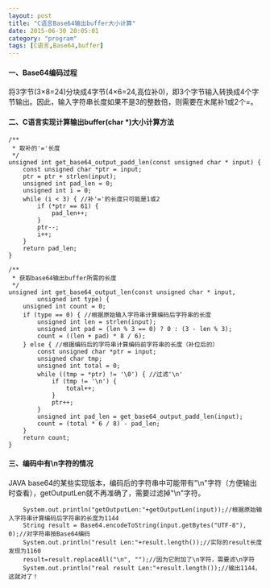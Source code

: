 ```yaml
---
layout: post
title: "C语言Base64输出buffer大小计算"
date: 2015-06-30 20:05:01
category: "program"
tags: [C语言,Base64,buffer]
---
```

#### 一、Base64编码过程
将3字节(3×8=24)分块成4字节(4×6=24,高位补0)，即3个字节输入转换成4个字节输出。因此，输入字符串长度如果不是3的整数倍，则需要在末尾补1或2个=。<!-- more -->  

#### 二、C语言实现计算输出buffer(char *)大小计算方法
```
/**
 * 取补的'='长度
 */
unsigned int get_base64_output_padd_len(const unsigned char * input) {
	const unsigned char *ptr = input;
	ptr = ptr + strlen(input);
	unsigned int pad_len = 0;
	unsigned int i = 0;
	while (i < 3) { //补'='的长度只可能是1或2
		if (*ptr == 61) {
			pad_len++;
		}
		ptr--;
		i++;
	}
	return pad_len;
}

/**
 * 获取base64输出buffer所需的长度
 */
unsigned int get_base64_output_len(const unsigned char * input,
		unsigned int type) {
	unsigned int count = 0;
	if (type == 0) { //根据原始输入字符串计算编码后字符串的长度
		unsigned int len = strlen(input);
		unsigned int pad = (len % 3 == 0) ? 0 : (3 - len % 3);
		count = ((len + pad) * 8 / 6);
	} else { //根据编码后的字符串计算编码前字符串的长度（补位后的）
		const unsigned char *ptr = input;
		unsigned char tmp;
		unsigned int total = 0;
		while ((tmp = *ptr) != '\0') { //过滤'\n'
			if (tmp != '\n') {
				total++;
			}
			ptr++;
		}
		unsigned int pad_len = get_base64_output_padd_len(input);
		count = (total * 6 / 8) - pad_len;
	}
	return count;
}
```

#### 三、编码中有\n字符的情况
JAVA base64的某些实现版本，编码后的字符串中可能带有"\n"字符（方便输出时查看），getOutputLen就不再准确了，需要过滤掉"\n"字符。

```
	System.out.println("getOutputLen:"+getOutputLen(input));//根据原始输入字符串计算编码后字符串的长度为1144
	String result = Base64.encodeToString(input.getBytes("UTF-8"), 0);//对字符串按Base64编码
	System.out.println("result Len:"+result.length());//实际的result长度发现为1160
	result=result.replaceAll("\n", "");//因为它附加了\n字符，需要滤\n字符
	System.out.println("real result Len:"+result.length());//输出1144，这就对了！
```
